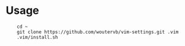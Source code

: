 Usage
=====

        cd ~
        git clone https://github.com/woutervb/vim-settings.git .vim
        .vim/install.sh
